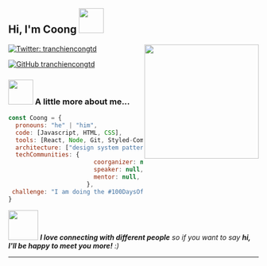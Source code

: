 <h2> Hi, I'm Coong <img src="https://media.giphy.com/media/mGcNjsfWAjY5AEZNw6/giphy.gif" width="50"></h2>
<img align='right' src="https://media.giphy.com/media/ieyl9zmCjO4b4t6qoY/giphy.gif" width="230">


[![Twitter: tranchiencongtd](https://img.shields.io/twitter/follow/hi_im_TCC?style=social)](https://www.facebook.com/congngusi)

[![GitHub tranchiencongtd](https://img.shields.io/github/followers/tranchiencongtd?label=follow&style=social)](https://github.com/tranchiencongtd/tranchiencongtd)


### <img src="https://media.giphy.com/media/VgCDAzcKvsR6OM0uWg/giphy.gif" width="50"> A little more about me...  

```javascript
const Coong = {
  pronouns: "he" | "him",
  code: [Javascript, HTML, CSS],
  tools: [React, Node, Git, Styled-Components],
  architecture: ["design system pattern"],
  techCommunities: {
                        coorganizer: null,
                        speaker: null,
                        mentor: null,
                      },
 challenge: "I am doing the #100DaysOfCode challenge focused on ...."
}
```

<img src="https://media.giphy.com/media/LnQjpWaON8nhr21vNW/giphy.gif" width="60"> <em><b>I love connecting with different people</b> so if you want to say <b>hi, I'll be happy to meet you more!</b> :)</em>

---
